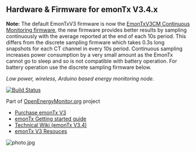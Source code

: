 ## Hardware & Firmware for emonTx V3.4.x

**Note:** The default EmonTxV3 firmware is now the [EmonTxV3CM Continuous Monitoring firmware](https://github.com/openenergymonitor/EmonTxV3CM), the new firmware provides better results by sampling continuously with the average reported at the end of each 10s period. This differs from the discrete sampling firmware which takes 0.3s long snapshots for each CT channel in every 10s period. Continuous sampling increases power consumption by a very small amount as the EmonTx cannot go to sleep and so is not compatible with battery operation. For battery operation use the discrete sampling firmware below.

*Low power, wireless, Arduino based energy monitoring node.*

[![Build Status](https://travis-ci.org/openenergymonitor/emontx3.svg?branch=master)](https://travis-ci.org/openenergymonitor/emontx3)

Part of [OpenEnergyMonitor.org](https://openenergymonitor.org) project

- [Purchase emonTx V3](https://shop.openenergymonitor.com/emontx-v3-electricity-monitoring-transmitter-unit-433mhz/)
- [emonTx Getting started guide](https://guide.openenergymonitor.org/setup/emontx)
- [Technical Wiki (emonTx V3.4)](https://wiki.openenergymonitor.org/index.php?title=EmonTx_V3.4)
- [emonTx V3 Resouces](https://guide.openenergymonitor.org/technical/resources/#emontx)


![photo.jpg](hardware/photo.jpg)

